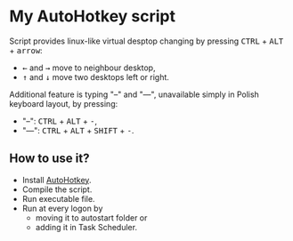 # My AutoHotkey script
Script provides linux-like virtual desptop changing by pressing <kbd>CTRL</kbd> + <kbd>ALT</kbd> + <kbd>arrow</kbd>:
- <kbd>←</kbd> and <kbd>→</kbd> move to neighbour desktop,
- <kbd>↑</kbd> and <kbd>↓</kbd> move two desktops left or right.

Additional feature is typing "–" and "—", unavailable simply in Polish keyboard layout, by pressing:
- "–": <kbd>CTRL</kbd> + <kbd>ALT</kbd> + <kbd>-</kbd>,
- "—": <kbd>CTRL</kbd> + <kbd>ALT</kbd> + <kbd>SHIFT</kbd> + <kbd>-</kbd>.

## How to use it?
- Install [AutoHotkey](https://www.autohotkey.com/).
- Compile the script.
- Run executable file.
- Run at every logon by
  - moving it to autostart folder or
  - adding it in Task Scheduler.
